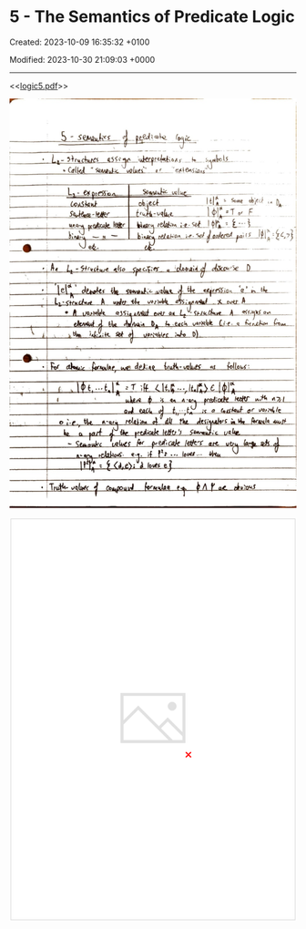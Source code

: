 # 5 - The Semantics of Predicate Logic

Created: 2023-10-09 16:35:32 +0100

Modified: 2023-10-30 21:09:03 +0000

---

<<[logic5.pdf](../../media/logic5.pdf)>>



![](../../media/Year-1-Logic-5---The-Semantics-of-Predicate-Logic-image1.jpeg)



![](../../media/Year-1-Logic-5---The-Semantics-of-Predicate-Logic-image2.png)




